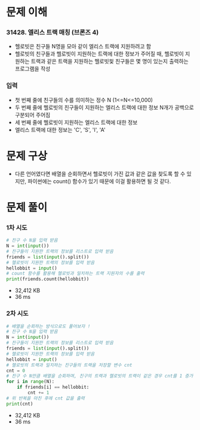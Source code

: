 # 문제 이해
### 31428. 엘리스 트랙 매칭 (브론즈 4)
* 헬로빗은 친구들 N명을 모아 같이 엘리스 트랙에 지원하려고 함
* 헬로빗의 친구들과 헬로빗이 지원하는 트랙에 대한 정보가 주어질 때, 헬로빗이 지원하는 트랙과 같은 트랙을 지원하는 헬로빗읯 친구들은 몇 명이 있는지 출력하는 프로그램을 작성
### 입력
* 첫 번째 줄에 친구들의 수를 의미하는 정수 N (1<=N<=10,000)
* 두 번째 줄에 헬로빗의 친구들이 지원하는 엘리스 트랙에 대한 정보 N개가 공백으로 구분되어 주어짐
* 세 번째 줄에 헬로빗이 지원하는 엘리스 트랙에 대한 정보
* 엘리스 트랙에 대한 정보는 'C', 'S', 'I', 'A'
# 문제 구상
* 다른 언어였다면 배열을 순회하면서 헬로빗이 가진 값과 같은 값을 찾도록 할 수 있지만, 파이썬에는 count() 함수가 있기 때문에 이걸 활용하면 될 것 같다.
# 문제 풀이
### 1차 시도
```python
# 친구 수 N을 입력 받음
N = int(input())
# 친구들이 지원한 트랙의 정보를 리스트로 입력 받음
friends = list(input().split())
# 헬로빗이 지원한 트랙의 정보를 입력 받음
hellobbit = input()
# count 함수를 활용해 헬로빗과 일치하는 트랙 지원자의 수를 출력
print(friends.count(hellobbit))
```
* 32,412 KB
* 36 ms
### 2차 시도
```python
# 배열을 순회하는 방식으로도 풀어보자 !
# 친구 수 N을 입력 받음
N = int(input())
# 친구들이 지원한 트랙의 정보를 리스트로 입력 받음
friends = list(input().split())
# 헬로빗이 지원한 트랙의 정보를 입력 받음
hellobbit = input()
# 헬로빗의 트랙과 일치하는 친구들의 트랙을 저장할 변수 cnt
cnt = 0
# 친구 수 N만큼 배열을 순회하며, 친구의 트랙과 헬로빗의 트랙이 같은 경우 cnt를 1 증가
for i in range(N):
    if friends[i] == hellobbit:
        cnt += 1
# 위 반복을 마친 후에 cnt 값을 출력
print(cnt)
```
* 32,412 KB
* 36 ms